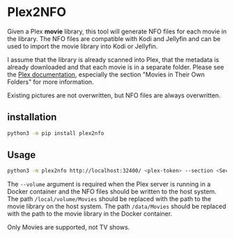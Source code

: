 Plex2NFO
========

Given a Plex **movie** library, this tool will generate NFO files for each movie in the library.
The NFO files are compatible with Kodi and Jellyfin and can be used to import the movie library into Kodi or Jellyfin.

I assume that the library is already scanned into Plex, that the metadata is already downloaded and that each movie is in a separate folder.
Please see the [Plex documentation](https://support.plex.tv/articles/naming-and-organizing-your-movie-media-files/), especially the section "Movies in Their Own Folders" for more information.

Existing pictures are not overwritten, but NFO files are always overwritten.

installation
------------

```bash
python3 -m pip install plex2nfo

```

Usage
-----

```bash
python3 -m plex2nfo http://localhost:32400/ <plex-token> --section <Section> [--dry-run] --volume /local/volume/Movies:/data/Movies
```

The `--volume` argument is required when the Plex server is running in a Docker container and the NFO files should be written to the host system.
The path `/local/volume/Movies` should be replaced with the path to the movie library on the host system.
The path `/data/Movies` should be replaced with the path to the movie library in the Docker container.

Only Movies are supported, not TV shows.
